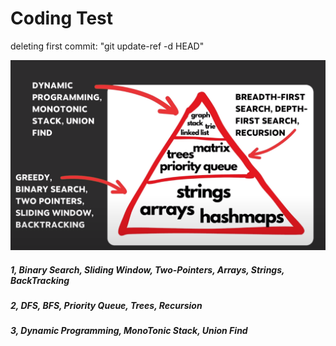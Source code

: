 # Coding Test

deleting first commit: "git update-ref -d HEAD"


![Image](image.png)

##### 1, Binary Search, Sliding Window, Two-Pointers, Arrays, Strings, BackTracking
##### 2, DFS, BFS, Priority Queue, Trees, Recursion
##### 3, Dynamic Programming, MonoTonic Stack, Union Find